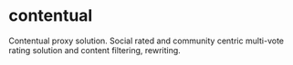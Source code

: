 # contentual
Contentual proxy solution. Social rated and community centric multi-vote rating solution and content filtering, rewriting.
